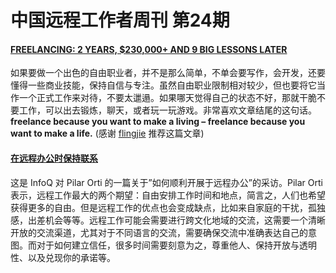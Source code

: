 # 中国远程工作者周刊 第24期

#### [FREELANCING: 2 YEARS, $230,000+ AND 9 BIG LESSONS LATER][1]  
如果要做一个出色的自由职业者，并不是那么简单，不单会要写作，会开发，还要懂得一些商业技能，保持自信与专注。虽然自由职业限制相对较少，但也要将它当作一个正式工作来对待，不要太邋遢。如果哪天觉得自己的状态不好，那就干脆不要工作，可以出去锻炼，聊天，或者玩一玩游戏。非常喜欢文章结尾的这句话。**freelance because you want to make a living – freelance because you want to make a life.** (感谢 [flingjie] 推荐这篇文章)

#### [在远程办公时保持联系][2]
这是 InfoQ 对 Pilar Orti 的一篇关于”如何顺利开展于远程办公”的采访。Pilar Orti 表示，远程工作最大的两个期望：自由安排工作时间和地点，简言之，人们也希望获得更多的自由。但是远程工作的优点也会变成缺点，比如来自家庭的干扰，孤独感，出差机会等等。远程工作可能会需要进行跨文化地域的交流，这需要一个清晰开放的交流渠道，尤其对于不同语言的交流，需要确保交流中准确表达自己的意图。而对于如何建立信任，很多时间需要刻意为之，尊重他人、保持开放与透明性、以及兑现你的承诺等。

[1]: http://joelklettke.com/freelancing-2-years-230000-and-9-big-lessons-later/
[2]: http://www.infoq.com/cn/articles/staying-connected-remote-working

[flingjie]: http://yizaoyiwan.com/profile/1847/flingjie
